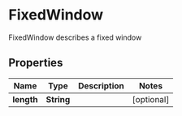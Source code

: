 

# FixedWindow

FixedWindow describes a fixed window

## Properties

Name | Type | Description | Notes
------------ | ------------- | ------------- | -------------
**length** | **String** |  |  [optional]




